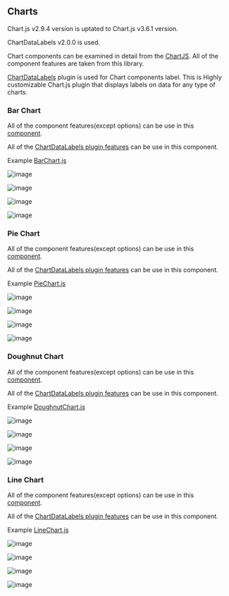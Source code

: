 ## Charts

Chart.js v2.9.4 version is uptated to Chart.js v3.6.1 version.

ChartDataLabels v2.0.0 is used.

Chart components can be examined in detail from the  <a href="https://www.chartjs.org/docs/latest/" target="_blank">ChartJS</a>. All of the component 
features are taken from this library.

<a href="https://master--chartjs-plugin-datalabels.netlify.app/guide/" target="_blank">ChartDataLabels</a> plugin is used for Chart components label. This is Highly customizable Chart.js plugin that displays labels on data for any type of charts.

### Bar Chart

All of the component features(except options) can be use in this <a href="https://www.chartjs.org/docs/latest/charts/bar.html" target="_blank">component</a>.

All of the <a href="https://master--chartjs-plugin-datalabels.netlify.app/samples/charts/bar.html" target="_blank">ChartDataLabels plugin features</a> can be use in this component.

Example <a href="" onclick="this.href='?q=qjsons/BarChart.qjson'; this.target=(window.location !== window.parent.location) ? '' : '_blank';"  target=''>BarChart.js</a>

![image](https://cdn.softtech.com.tr/ngsp-quick/nemo/dev/mdImages/Charts/barChart-1.png)

![image](https://cdn.softtech.com.tr/ngsp-quick/nemo/dev/mdImages/Charts/barChart-2.png)

![image](https://cdn.softtech.com.tr/ngsp-quick/nemo/dev/mdImages/Charts/barChart-3.png)

![image](https://cdn.softtech.com.tr/ngsp-quick/nemo/dev/mdImages/Charts/barChart-4.png)

### Pie Chart

All of the component features(except options) can be use in this <a href="https://www.chartjs.org/docs/latest/charts/doughnut.html" target="_blank">component</a>.

All of the <a href="https://master--chartjs-plugin-datalabels.netlify.app/samples/charts/doughnut.html" target="_blank">ChartDataLabels plugin features</a> can be use in this component.

Example <a href="" onclick="this.href='?q=qjsons/PieChart.qjson'; this.target=(window.location !== window.parent.location) ? '' : '_blank';"  target=''>PieChart.js</a>

![image](https://cdn.softtech.com.tr/ngsp-quick/nemo/dev/mdImages/Charts/pieChart-1.png)

![image](https://cdn.softtech.com.tr/ngsp-quick/nemo/dev/mdImages/Charts/pieChart-2.png)

![image](https://cdn.softtech.com.tr/ngsp-quick/nemo/dev/mdImages/Charts/pieChart-3.png)

![image](https://cdn.softtech.com.tr/ngsp-quick/nemo/dev/mdImages/Charts/pieChart-4.png)


### Doughnut Chart

All of the component features(except options) can be use in this <a href="https://www.chartjs.org/docs/latest/charts/doughnut.html" target="_blank">component</a>.

All of the <a href="https://master--chartjs-plugin-datalabels.netlify.app/samples/charts/doughnut.html" target="_blank">ChartDataLabels plugin features</a> can be use in this component.

Example <a href="" onclick="this.href='?q=qjsons/DoughnutChart.qjson'; this.target=(window.location !== window.parent.location) ? '' : '_blank';"  target=''>DoughnutChart.js</a>

![image](https://cdn.softtech.com.tr/ngsp-quick/nemo/dev/mdImages/Charts/doughnutChart-1.png)

![image](https://cdn.softtech.com.tr/ngsp-quick/nemo/dev/mdImages/Charts/doughnutChart-2.png)

![image](https://cdn.softtech.com.tr/ngsp-quick/nemo/dev/mdImages/Charts/doughnutChart-3.png)

![image](https://cdn.softtech.com.tr/ngsp-quick/nemo/dev/mdImages/Charts/doughnutChart-4.png)


### Line Chart

All of the component features(except options) can be use in this <a href="https://www.chartjs.org/docs/latest/charts/line.html" target="_blank">component</a>.

All of the <a href="https://master--chartjs-plugin-datalabels.netlify.app/samples/charts/line.html" target="_blank">ChartDataLabels plugin features</a> can be use in this component.

Example <a href="" onclick="this.href='?q=qjsons/LineChart.qjson'; this.target=(window.location !== window.parent.location) ? '' : '_blank';"  target=''>LineChart.js</a>

![image](https://cdn.softtech.com.tr/ngsp-quick/nemo/dev/mdImages/Charts/lineChart-1.png)

![image](https://cdn.softtech.com.tr/ngsp-quick/nemo/dev/mdImages/Charts/lineChart-2.png)

![image](https://cdn.softtech.com.tr/ngsp-quick/nemo/dev/mdImages/Charts/lineChart-3.png)

![image](https://cdn.softtech.com.tr/ngsp-quick/nemo/dev/mdImages/Charts/lineChart-4.png)



